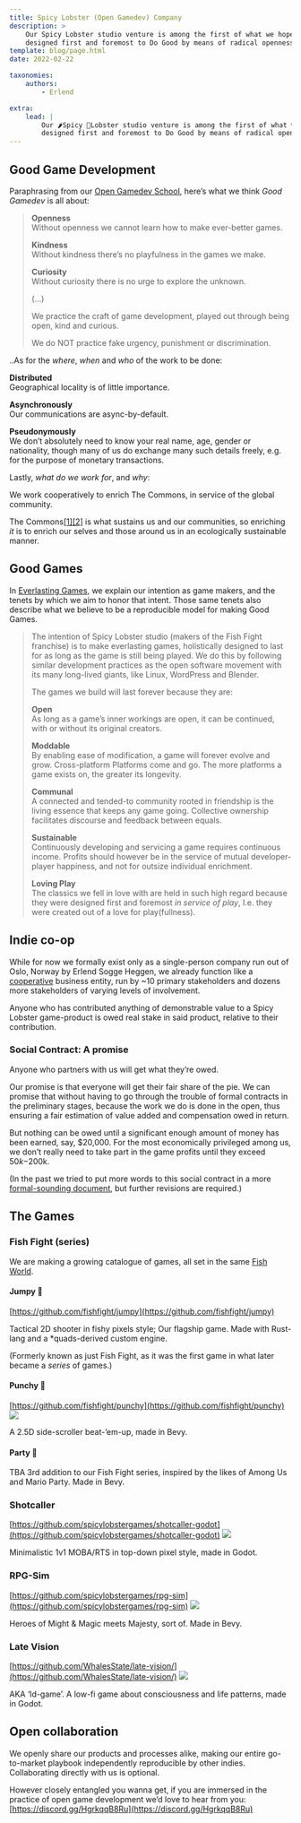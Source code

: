 ```yaml
---
title: Spicy Lobster (Open Gamedev) Company
description: >
    Our Spicy Lobster studio venture is among the first of what we hope will become a common type of company,
    designed first and foremost to Do Good by means of radical openness.
template: blog/page.html
date: 2022-02-22

taxonomies:
    authors:
        - Erlend

extra:
    lead: |
        Our 🌶Spicy 🦞Lobster studio venture is among the first of what we hope will become a common type of company,
        designed first and foremost to Do Good by means of radical openness.
---
```


Good Game Development
---------------------

Paraphrasing from our [Open Gamedev School](https://spicylobster.itch.io/fishfight/devlog/345530/open-gamedev-school), here’s what we think _Good Gamedev_ is all about:

> **Openness**  
> Without openness we cannot learn how to make ever-better games.
> 
> **Kindness**  
> Without kindness there’s no playfulness in the games we make.
> 
> **Curiosity**  
> Without curiosity there is no urge to explore the unknown.
> 
> (…)
> 
> We practice the craft of game development, played out through being open, kind and curious.
> 
> We do NOT practice fake urgency, punishment or discrimination.

..As for the _where_, _when_ and _who_ of the work to be done:

**Distributed**  
Geographical locality is of little importance.

**Asynchronously**  
Our communications are async-by-default.

**Pseudonymously**  
We don’t absolutely need to know your real name, age, gender or nationality, though many of us do exchange many such details freely, e.g. for the purpose of monetary transactions.

Lastly, _what do we work for_, and _why_:

We work cooperatively to enrich The Commons, in service of the global community.

The Commons[\[1\]](https://en.wikipedia.org/wiki/Commons)[\[2\]](http://www.onthecommons.org/about-commons) is what sustains us and our communities, so enriching _it_ is to enrich our selves and those around us in an ecologically sustainable manner.

Good Games
----------

In [Everlasting Games](https://spicylobster.itch.io/fishfight/devlog/337996/everlasting-games), we explain our intention as game makers, and the tenets by which we aim to honor that intent. Those same tenets also describe what we believe to be a reproducible model for making Good Games.

> The intention of Spicy Lobster studio (makers of the Fish Fight franchise) is to make everlasting games, holistically designed to last for as long as the game is still being played. We do this by following similar development practices as the open software movement with its many long-lived giants, like Linux, WordPress and Blender.
> 
> The games we build will last forever because they are:
> 
> **Open**  
> As long as a game’s inner workings are open, it can be continued, with or without its original creators.
> 
> **Moddable**  
> By enabling ease of modification, a game will forever evolve and grow. Cross-platform Platforms come and go. The more platforms a game exists on, the greater its longevity.
> 
> **Communal**  
> A connected and tended-to community rooted in friendship is the living essence that keeps any game going. Collective ownership facilitates discourse and feedback between equals.
> 
> **Sustainable**  
> Continuously developing and servicing a game requires continuous income. Profits should however be in the service of mutual developer-player happiness, and not for outsize individual enrichment.
> 
> **Loving Play**  
> The classics we fell in love with are held in such high regard because they were designed first and foremost _in service of play_, I.e. they were created out of a love for play(fullness).

Indie co-op
-----------

While for now we formally exist only as a single-person company run out of Oslo, Norway by Erlend Sogge Heggen, we already function like a [cooperative](https://en.wikipedia.org/wiki/Cooperative) business entity, run by ~10 primary stakeholders and dozens more stakeholders of varying levels of involvement.

Anyone who has contributed anything of demonstrable value to a Spicy Lobster game-product is owed real stake in said product, relative to their contribution.

### Social Contract: A promise

Anyone who partners with us will get what they’re owed.

Our promise is that everyone will get their fair share of the pie. We can promise that without having to go through the trouble of formal contracts in the preliminary stages, because the work we do is done in the open, thus ensuring a fair estimation of value added and compensation owed in return.

But nothing can be owed until a significant enough amount of money has been earned, say, $20,000. For the most economically privileged among us, we don’t really need to take part in the game profits until they exceed $50k-$200k.

(In the past we tried to put more words to this social contract in a more [formal-sounding document](https://docs.google.com/document/d/184XHTtX4m_jpQSrtOC6tbs6fKDiWpOId95nGXGxrsCs/edit), but further revisions are required.)

The Games
---------

### Fish Fight (series)

We are making a growing catalogue of games, all set in the same [Fish World](https://spicylobster.itch.io/fish-world-pack).

#### Jumpy 👟

[https://github.com/fishfight/jumpy](https://github.com/fishfight/jumpy)

Tactical 2D shooter in fishy pixels style; Our flagship game. Made with Rust-lang and a \*quads-derived custom engine.

(Formerly known as just Fish Fight, as it was the first game in what later became a _series_ of games.)

#### Punchy 👊

[https://github.com/fishfight/punchy](https://github.com/fishfight/punchy) ![](https://img.itch.zone/aW1nLzg0ODAxOTYuZ2lm/original/RguVB2.gif)

A 2.5D side-scroller beat-’em-up, made in Bevy.

#### Party 🥳

TBA 3rd addition to our Fish Fight series, inspired by the likes of Among Us and Mario Party. Made in Bevy.

### Shotcaller

[https://github.com/spicylobstergames/shotcaller-godot](https://github.com/spicylobstergames/shotcaller-godot) ![](https://img.itch.zone/aW1nLzg0ODAyNDQuZ2lm/original/vNn2Ux.gif)

Minimalistic 1v1 MOBA/RTS in top-down pixel style, made in Godot.

### RPG-Sim

[https://github.com/spicylobstergames/rpg-sim](https://github.com/spicylobstergames/rpg-sim) ![](https://img.itch.zone/aW1nLzg0ODAzMjkuanBlZw==/original/o5L5PJ.jpeg)

Heroes of Might & Magic meets Majesty, sort of. Made in Bevy.

### Late Vision

[https://github.com/WhalesState/late-vision/](https://github.com/WhalesState/late-vision/) ![](https://img.itch.zone/aW1nLzg0ODAzNTAucG5n/original/0dttf%2F.png)

AKA ‘Id-game’. A low-fi game about consciousness and life patterns, made in Godot.

Open collaboration
------------------

We openly share our products and processes alike, making our entire go-to-market playbook independently reproducible by other indies. Collaborating directly with us is optional.

However closely entangled you wanna get, if you are immersed in the practice of open game development we’d love to hear from you: [https://discord.gg/HgrkqqB8Ru](https://discord.gg/HgrkqqB8Ru)
<!-- 
Cover image by [Álvaro Serrano](https://unsplash.com/@alvaroserrano?utm_source=unsplash&utm_medium=referral&utm_content=creditCopyText) on [Unsplash](https://unsplash.com/s/photos/open-business?utm_source=unsplash&utm_medium=referral&utm_content=creditCopyText) -->